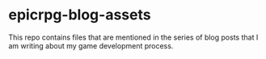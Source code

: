 # epicrpg-blog-assets
This repo contains files that are mentioned in the series of blog posts that I am writing about my game development process.
